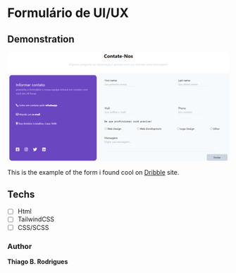 # Formulário de UI/UX

## Demonstration
<div>
<img src="./public/build/assets/2021-07-24%20(2).png" alt="example" />

<p>This is the example of the form i found cool on <a href="https://dribbble.com/">Dribble</a> site.</p>
</div>

## Techs
- [ ] Html
- [ ] TailwindCSS
- [ ] CSS/SCSS
  
### Author

__Thiago B. Rodrigues__